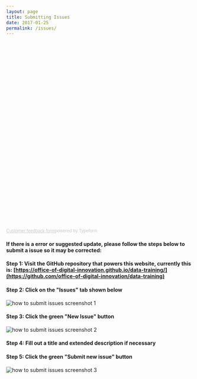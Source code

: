 ```yaml
---
layout: page
title: Submitting Issues
date: 2017-01-25
permalink: /issues/
---
```


<!-- Change the width and height values to suit you best -->
<div class="typeform-widget" data-url="https://joseph223.typeform.com/to/dYjPYe" data-text="Customer Feedback" style="width:100%;height:500px;"></div>
<script>(function(){var qs,js,q,s,d=document,gi=d.getElementById,ce=d.createElement,gt=d.getElementsByTagName,id='typef_orm',b='https://s3-eu-west-1.amazonaws.com/share.typeform.com/';if(!gi.call(d,id)){js=ce.call(d,'script');js.id=id;js.src=b+'widget.js';q=gt.call(d,'script')[0];q.parentNode.insertBefore(js,q)}})()</script>
<div style="font-family: Sans-Serif;font-size: 12px;color: #999;opacity: 0.5; padding-top: 5px;"><a href="https://www.typeform.com/examples/forms/customer-feedback-template/?utm_campaign=dYjPYe&amp;utm_source=typeform.com-6367822-Basic&amp;utm_medium=typeform&amp;utm_content=typeform-embedded-customerfeedbackform&amp;utm_term=EN" style="color: #999" target="_blank">Customer feedback form</a>powered by Typeform</div>

#### If there is a error or suggested update, please follow the steps below to submit a issue so it may be corrected:

#### **Step 1: Visit the GitHub repository that powers this website, currently this is:** [https://office-of-digital-innovation.github.io/data-training/](https://github.com/office-of-digital-innovation/data-training)

#### **Step 2: Click on the "Issues" tab shown below**

![how to submit issues screenshot 1](../assets/howto-issues/howto-issues-01.png)

#### **Step 3: Click the green "New Issue" button**

![how to submit issues screenshot 2](../assets/howto-issues/howto-issues-02.png)

#### **Step 4: Fill out a title and extended description if necessary**

#### **Step 5: Click the green "Submit new issue" button**

![how to submit issues screenshot 3](../assets/howto-issues/howto-issues-03.png)